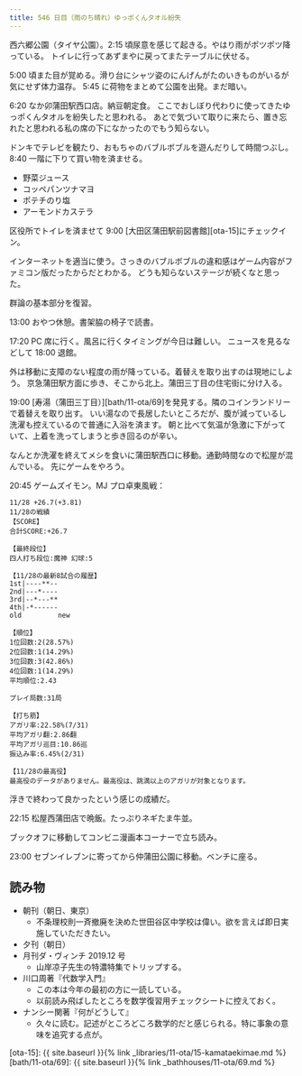 ```yaml
---
title: 546 日目（雨のち晴れ）ゆっポくんタオル紛失
---
```


西六郷公園（タイヤ公園）。2:15 頃尿意を感じて起きる。やはり雨がポツポツ降っている。
トイレに行ってあずまやに戻ってまたテーブルに伏せる。

5:00 頃また目が覚める。滑り台にシャツ姿のにんげんがたのいきものがいるが気にせず体力温存。
5:45 に荷物をまとめて公園を出発。まだ暗い。

6:20 なか卯蒲田駅西口店。納豆朝定食。
ここでおしぼり代わりに使ってきたゆっポくんタオルを紛失したと思われる。
あとで気づいて取りに来たら、置き忘れたと思われる私の席の下になかったのでもう知らない。

ドンキでテレビを観たり、おもちゃのバブルボブルを遊んだりして時間つぶし。
8:40 一階に下りて買い物を済ませる。

* 野菜ジュース
* コッペパンツナマヨ
* ポテチのり塩
* アーモンドカステラ

区役所でトイレを済ませて 9:00 [大田区蒲田駅前図書館][ota-15]にチェックイン。

インターネットを適当に使う。さっきのバブルボブルの違和感はゲーム内容がファミコン版だったからだとわかる。
どうも知らないステージが続くなと思った。

群論の基本部分を復習。

13:00 おやつ休憩。書架脇の椅子で読書。

17:20 PC 席に行く。風呂に行くタイミングが今日は難しい。
ニュースを見るなどして 18:00 退館。

外は移動に支障のない程度の雨が降っている。着替えを取り出すのは現地にしよう。
京急蒲田駅方面に歩き、そこから北上。蒲田三丁目の住宅街に分け入る。

19:00 [寿湯（蒲田三丁目）][bath/11-ota/69]を発見する。隣のコインランドリーで着替えを取り出す。
いい湯なので長居したいところだが、腹が減っているし洗濯も控えているので普通に入浴を済ます。
朝と比べて気温が急激に下がっていて、上着を洗ってしまうと歩き回るのが辛い。

なんとか洗濯を終えてメシを食いに蒲田駅西口に移動。通勤時間なので松屋が混んでいる。
先にゲームをやろう。

20:45 ゲームズイモン。MJ プロ卓東風戦：

```text
11/28 +26.7(+3.81)
11/28の戦績
【SCORE】
合計SCORE:+26.7

【最終段位】
四人打ち段位:魔神 幻球:5

【11/28の最新8試合の履歴】
1st|----**--
2nd|---*----
3rd|--*---**
4th|-*------
old         new

【順位】
1位回数:2(28.57%)
2位回数:1(14.29%)
3位回数:3(42.86%)
4位回数:1(14.29%)
平均順位:2.43

プレイ局数:31局

【打ち筋】
アガリ率:22.58%(7/31)
平均アガリ翻:2.86翻
平均アガリ巡目:10.86巡
振込み率:6.45%(2/31)

【11/28の最高役】
最高役のデータがありません。最高役は、跳満以上のアガリが対象となります。
```

浮きで終わって良かったという感じの成績だ。

22:15 松屋西蒲田店で晩飯。たっぷりネギたま牛並。

ブックオフに移動してコンビニ漫画本コーナーで立ち読み。

23:00 セブンイレブンに寄ってから仲蒲田公園に移動。ベンチに座る。

## 読み物

* 朝刊（朝日、東京）
  * 不条理校則一斉撤廃を決めた世田谷区中学校は偉い。欲を言えば即日実施していただきたい。
* 夕刊（朝日）
* 月刊ダ・ヴィンチ 2019.12 号
  * 山岸凉子先生の特濃特集でトリップする。
* 川口周著『代数学入門』
  * この本は今年の最初の方に一読している。
  * 以前読み飛ばしたところを数学復習用チェックシートに控えておく。
* ナンシー関著『何がどうして』
  * 久々に読む。記述がところどころ数学的だと感じられる。特に事象の意味を追究する点が。

[ota-15]: {{ site.baseurl }}{% link _libraries/11-ota/15-kamataekimae.md %}
[bath/11-ota/69]: {{ site.baseurl }}{% link _bathhouses/11-ota/69.md %}
